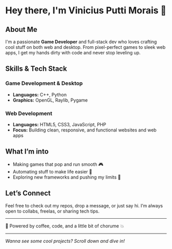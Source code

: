 # Hey there, I'm Vinicius Putti Morais 👋

## About Me
I'm a passionate **Game Developer** and full-stack dev who loves crafting cool stuff on both web and desktop. From pixel-perfect games to sleek web apps, I get my hands dirty with code and never stop leveling up.

## Skills & Tech Stack

### Game Development & Desktop
- **Languages:** C++, Python
- **Graphics:** OpenGL, Raylib, Pygame

### Web Development
- **Languages:** HTML5, CSS3, JavaScript, PHP
- **Focus:** Building clean, responsive, and functional websites and web apps

## What I’m into
- Making games that pop and run smooth 🎮
- Automating stuff to make life easier 🤖
- Exploring new frameworks and pushing my limits 🚀

## Let’s Connect
Feel free to check out my repos, drop a message, or just say hi. I’m always open to collabs, freelas, or sharing tech tips.

---

👑 Powered by coffee, code, and a little bit of chorume 💥

---

*Wanna see some cool projects? Scroll down and dive in!*
